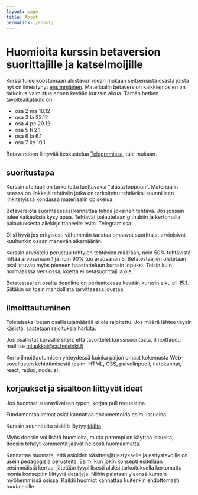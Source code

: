 ```yaml
---
layout: page
title: About
permalink: /about/
---
```


# Huomioita kurssin betaversion suorittajille ja katselmoijille

Kurssi tulee koostumaan alustavan idean mukaan seitsemästä osasta joista nyt on ilmestynyt [ensimmäinen](/osa1). Materiaalin betaversion kaikkien osien on tarkoitus valmistua ennen kevään kurssin alkua. Tämän hetken tavoiteaikataulu on
- osa 2 ma 18.12
- osa 3 la 23.12
- osa 4 pe 29.12
- osa 5 ti 2.1
- osa 6 la 6.1
- osa 7 ke 10.1

Betaversioon liittyvää keskustelua [Telegramissa](https://t.me/joinchat/EHqi4hBo27NTY1gNw6jTlw), tule mukaan.

## suoritustapa

Kurssimateriaali on tarkoitettu luettavaksi "alusta loppuun". Materiaalin seassa on linkkejä tehtäviin jotka on tarkoitettu tehtäviksi suunnilleen linkitetyissä kohdassa materiaalin opiskelua. 

Betaversiota suorittaessasi kannattaa tehdä jokainen tehtävä. Jos jossain tulee vaikeuksia kysy apua. Tehtävät palautetaan githubiin ja kertomalla palautuksesta allekirjoittaneelle esim. Telegramissa.

Olisi hyvä jos erityisesti vähemmän taustaa omaavat suorittajat arvioisivat kuuhunkin osaan menevän aikamäärän.

Kurssin arvostelu perustuu tehtyjen tehtävien määrään, noin 50% tehtävistä riittää arvosanaan 1 ja noin 90% tuo arvosanan 5. Betatestaajien oletetaan osallistuvan myös pieneen haastatteluun kurssin lopuksi. Toisin kuin normaalissa versiossa, koetta ei betasuorittajilla ole.

Betatestaajien osalta deadline on periaatteessa kevään kurssin alku eli 15.1. Siitäkin on tosin mahdollista tarvittaessa joustaa. 

## ilmoittautuminen

Toistaiseksi betan osallistujamäärää ei ole rajoitettu. Jos määrä lähtee täysin käsistä, saatetaan rajoituksia harkita.

Jos osallistut kurssille siten, että tavoittelet kurssisuoritusta, ilmoittaudu mailitse mluukkai@cs.helsinki.fi

Kerro ilmoittautumisen yhteydessä kuinka paljon omaat kokemusta Web-sovellusten kehittämisestä (esim. HTML, CSS, palvelinpuoli, tietokannat, react, redux, node.js).

## korjaukset ja sisältöön liittyvät ideat

Jos huomaat suoraviivaisen typon, korjaa pull requestina.

Fundamentaalimmat asiat kannattaa dokumentoida esim. issueina.

Kurssin suunniteltu sisältö löytyy [täältä](https://docs.google.com/document/d/1FXO9wIcn4-7x8V0uuCVvi2hywmtKUhT0tSM5QC8tJlI/edit)

Myös docsiin voi lisätä huomioita, mutta parempi on käyttää issueita, docsiin tehdyt kommentit jäävät helposti huomaamatta.

Kannattaa huomata, että asioiden käsittelyjärjestykselle ja esitystavoille on usein pedagogisia perusteita. Esim. kun jokin konsepti esitellään ensimmäistä kertaa, jätetään tyypillisesti aluksi tarkoituksella kertomatta monia konseptiin liittyviä detaljeja. Niihin palataan yleensä kurssin myöhemmissä osissa. Kaikki huomiot kannattaa kuitenkin ehdottomasti tuoda esille.
